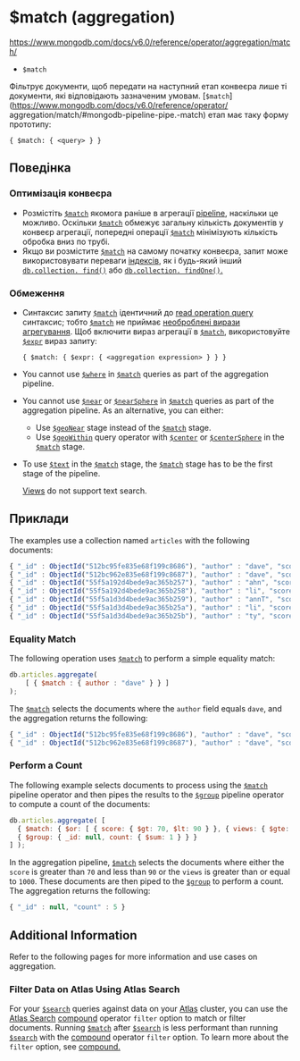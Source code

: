 # $match (aggregation) 

https://www.mongodb.com/docs/v6.0/reference/operator/aggregation/match/

- `$match` 

Фільтрує документи, щоб передати на наступний етап конвеєра лише ті документи, які відповідають зазначеним умовам. [`$match`](https://www.mongodb.com/docs/v6.0/reference/operator/ aggregation/match/#mongodb-pipeline-pipe.-match) етап має таку форму прототипу:

`{ $match: { <query> } }`

## Поведінка

### Оптимізація конвеєра

- Розмістіть [`$match`](https://www.mongodb.com/docs/v6.0/reference/operator/aggregation/match/#mongodb-pipeline-pipe.-match) якомога раніше в агрегації [ pipeline](https://www.mongodb.com/docs/v6.0/reference/glossary/#std-term-pipeline), наскільки це можливо. Оскільки [`$match`](https://www.mongodb.com/docs/v6.0/reference/operator/aggregation/match/#mongodb-pipeline-pipe.-match) обмежує загальну кількість документів у конвеєр агрегації, попередні операції [`$match`](https://www.mongodb.com/docs/v6.0/reference/operator/aggregation/match/#mongodb-pipeline-pipe.-match) мінімізують кількість обробка вниз по трубі.
- Якщо ви розмістите [`$match`](https://www.mongodb.com/docs/v6.0/reference/operator/aggregation/match/#mongodb-pipeline-pipe.-match) на самому початку конвеєра, запит може використовувати переваги [індексів](https://www.mongodb.com/docs/v6.0/reference/glossary/#std-term-index), як і будь-який інший [`db.collection. find()`](https://www.mongodb.com/docs/v6.0/reference/method/db.collection.find/#mongodb-method-db.collection.find) або [`db.collection. findOne()`.](https://www.mongodb.com/docs/v6.0/reference/method/db.collection.findOne/#mongodb-method-db.collection.findOne)

### Обмеження

- Синтаксис запиту [`$match`](https://www.mongodb.com/docs/v6.0/reference/operator/aggregation/match/#mongodb-pipeline-pipe.-match) ідентичний до [read operation query](https://www.mongodb.com/docs/v6.0/tutorial/query-documents/#std-label-read-operations-query-argument) синтаксис; тобто [`$match`](https://www.mongodb.com/docs/v6.0/reference/operator/aggregation/match/#mongodb-pipeline-pipe.-match) не приймає [необроблені вирази агрегування](https://www.mongodb.com/docs/v6.0/meta/aggregation-quick-reference/#std-label-aggregation-expressions). Щоб включити вираз агрегації в [`$match`](https://www.mongodb.com/docs/v6.0/reference/operator/aggregation/match/#mongodb-pipeline-pipe.-match), використовуйте [ `$expr`](https://www.mongodb.com/docs/v6.0/reference/operator/query/expr/#mongodb-query-op.-expr) вираз запиту:

  ```
  { $match: { $expr: { <aggregation expression> } } }
  ```

- You cannot use [`$where`](https://www.mongodb.com/docs/v6.0/reference/operator/query/where/#mongodb-query-op.-where) in [`$match`](https://www.mongodb.com/docs/v6.0/reference/operator/aggregation/match/#mongodb-pipeline-pipe.-match) queries as part of the aggregation pipeline.

- You cannot use [`$near`](https://www.mongodb.com/docs/v6.0/reference/operator/query/near/#mongodb-query-op.-near) or [`$nearSphere`](https://www.mongodb.com/docs/v6.0/reference/operator/query/nearSphere/#mongodb-query-op.-nearSphere) in [`$match`](https://www.mongodb.com/docs/v6.0/reference/operator/aggregation/match/#mongodb-pipeline-pipe.-match) queries as part of the aggregation pipeline. As an alternative, you can either:

  - Use [`$geoNear`](https://www.mongodb.com/docs/v6.0/reference/operator/aggregation/geoNear/#mongodb-pipeline-pipe.-geoNear) stage instead of the [`$match`](https://www.mongodb.com/docs/v6.0/reference/operator/aggregation/match/#mongodb-pipeline-pipe.-match) stage.
  - Use [`$geoWithin`](https://www.mongodb.com/docs/v6.0/reference/operator/query/geoWithin/#mongodb-query-op.-geoWithin) query operator with [`$center`](https://www.mongodb.com/docs/v6.0/reference/operator/query/center/#mongodb-query-op.-center) or [`$centerSphere`](https://www.mongodb.com/docs/v6.0/reference/operator/query/centerSphere/#mongodb-query-op.-centerSphere) in the [`$match`](https://www.mongodb.com/docs/v6.0/reference/operator/aggregation/match/#mongodb-pipeline-pipe.-match) stage.

- To use [`$text`](https://www.mongodb.com/docs/v6.0/reference/operator/query/text/#mongodb-query-op.-text) in the [`$match`](https://www.mongodb.com/docs/v6.0/reference/operator/aggregation/match/#mongodb-pipeline-pipe.-match) stage, the [`$match`](https://www.mongodb.com/docs/v6.0/reference/operator/aggregation/match/#mongodb-pipeline-pipe.-match) stage has to be the first stage of the pipeline.

  [Views](https://www.mongodb.com/docs/v6.0/core/views/) do not support text search.

## Приклади

The examples use a collection named `articles` with the following documents:

```js
{ "_id" : ObjectId("512bc95fe835e68f199c8686"), "author" : "dave", "score" : 80, "views" : 100 }
{ "_id" : ObjectId("512bc962e835e68f199c8687"), "author" : "dave", "score" : 85, "views" : 521 }
{ "_id" : ObjectId("55f5a192d4bede9ac365b257"), "author" : "ahn", "score" : 60, "views" : 1000 }
{ "_id" : ObjectId("55f5a192d4bede9ac365b258"), "author" : "li", "score" : 55, "views" : 5000 }
{ "_id" : ObjectId("55f5a1d3d4bede9ac365b259"), "author" : "annT", "score" : 60, "views" : 50 }
{ "_id" : ObjectId("55f5a1d3d4bede9ac365b25a"), "author" : "li", "score" : 94, "views" : 999 }
{ "_id" : ObjectId("55f5a1d3d4bede9ac365b25b"), "author" : "ty", "score" : 95, "views" : 1000 }
```

### Equality Match 

The following operation uses [`$match`](https://www.mongodb.com/docs/v6.0/reference/operator/aggregation/match/#mongodb-pipeline-pipe.-match) to perform a simple equality match:

```js
db.articles.aggregate(
    [ { $match : { author : "dave" } } ]
);
```

The [`$match`](https://www.mongodb.com/docs/v6.0/reference/operator/aggregation/match/#mongodb-pipeline-pipe.-match) selects the documents where the `author` field equals `dave`, and the aggregation returns the following:

```js
{ "_id" : ObjectId("512bc95fe835e68f199c8686"), "author" : "dave", "score" : 80, "views" : 100 }
{ "_id" : ObjectId("512bc962e835e68f199c8687"), "author" : "dave", "score" : 85, "views" : 521 }
```

### Perform a Count 

The following example selects documents to process using the [`$match`](https://www.mongodb.com/docs/v6.0/reference/operator/aggregation/match/#mongodb-pipeline-pipe.-match) pipeline operator and then pipes the results to the [`$group`](https://www.mongodb.com/docs/v6.0/reference/operator/aggregation/group/#mongodb-pipeline-pipe.-group) pipeline operator to compute a count of the documents:

```js
db.articles.aggregate( [
  { $match: { $or: [ { score: { $gt: 70, $lt: 90 } }, { views: { $gte: 1000 } } ] } },
  { $group: { _id: null, count: { $sum: 1 } } }
] );
```

In the aggregation pipeline, [`$match`](https://www.mongodb.com/docs/v6.0/reference/operator/aggregation/match/#mongodb-pipeline-pipe.-match) selects the documents where either the `score` is greater than `70` and less than `90` or the `views` is greater than or equal to `1000`. These documents are then piped to the [`$group`](https://www.mongodb.com/docs/v6.0/reference/operator/aggregation/group/#mongodb-pipeline-pipe.-group) to perform a count. The aggregation returns the following:

```js
{ "_id" : null, "count" : 5 }
```

## Additional Information 

Refer to the following pages for more information and use cases on aggregation.

### Filter Data on Atlas Using Atlas Search 

For your [`$search`](https://www.mongodb.com/docs/atlas/atlas-search/query-syntax/#mongodb-pipeline-pipe.-search) queries against data on your [Atlas](https://www.mongodb.com/docs/atlas/) cluster, you can use the [Atlas Search](https://www.mongodb.com/docs/atlas/atlas-search/) [compound](https://www.mongodb.com/docs/atlas/atlas-search/compound/#std-label-compound-ref) operator `filter` option to match or filter documents. Running [`$match`](https://www.mongodb.com/docs/v6.0/reference/operator/aggregation/match/#mongodb-pipeline-pipe.-match) after [`$search`](https://www.mongodb.com/docs/atlas/atlas-search/query-syntax/#mongodb-pipeline-pipe.-search) is less performant than running [`$search`](https://www.mongodb.com/docs/atlas/atlas-search/query-syntax/#mongodb-pipeline-pipe.-search) with the [compound](https://www.mongodb.com/docs/atlas/atlas-search/compound/#std-label-compound-ref) operator `filter` option. To learn more about the `filter` option, see [compound.](https://www.mongodb.com/docs/atlas/atlas-search/compound/#std-label-compound-ref)